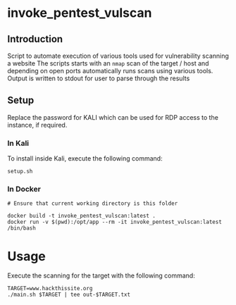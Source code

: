 # invoke_pentest_vulscan

## Introduction

Script to automate execution of various tools used for vulnerability scanning a website
The scripts starts with an `nmap` scan of the target / host and depending on open ports
automatically runs scans using various tools. Output is written to stdout for user to 
parse through the results

## Setup

Replace the password for KALI which can be used for RDP access to the instance, if required.

### In Kali
To install inside Kali, execute the following command:
```
setup.sh
```

### In Docker 

```
# Ensure that current working directory is this folder

docker build -t invoke_pentest_vulscan:latest .
docker run -v $(pwd):/opt/app --rm -it invoke_pentest_vulscan:latest /bin/bash
```

# Usage

Execute the scanning for the target with the following command:
```
TARGET=www.hackthissite.org
./main.sh $TARGET | tee out-$TARGET.txt
```